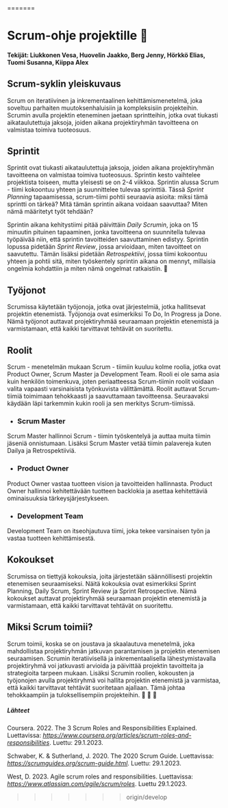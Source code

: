 
=======
# Scrum-ohje projektille :rocket:
#### Tekijät: Liukkonen Vesa, Huovelin Jaakko, Berg Jenny, Hörkkö Elias, Tuomi Susanna, Kiippa Alex

## Scrum-syklin yleiskuvaus
Scrum on iteratiivinen ja inkrementaalinen kehittämismenetelmä, joka soveltuu parhaiten muutoksenhaluisiin ja kompleksisiin projekteihin. Scrumin avulla projektin eteneminen jaetaan sprintteihin, jotka ovat tiukasti aikataulutettuja jaksoja, joiden aikana projektiryhmän tavoitteena on valmistaa toimiva tuoteosuus.

## Sprintit
Sprintit ovat tiukasti aikataulutettuja jaksoja, joiden aikana projektiryhmän tavoitteena on valmistaa toimiva tuoteosuus. Sprintin kesto vaihtelee projektista toiseen, mutta yleisesti se on 2-4 viikkoa. Sprintin alussa Scrum - tiimi kokoontuu yhteen ja suunnittelee tulevaa sprinttiä. Tässä *Sprint Planning* tapaamisessa, scrum-tiimi pohtii seuraavia asioita: miksi tämä sprintti on tärkeä? Mitä tämän sprintin aikana voidaan saavuttaa? Miten nämä määritetyt työt tehdään?

Sprintin aikana kehitystiimi pitää päivittäin *Daily Scrumin*, joka on 15 minuutin pituinen tapaaminen, jonka tavoitteena on suunnitella tulevaa työpäivää niin, että sprintin tavoitteiden saavuttaminen edistyy. Sprintin lopussa pidetään *Sprint Review*, jossa arvioidaan, miten tavoitteet on saavutettu. Tämän lisäksi pidetään  *Retrospektiivi*, jossa tiimi kokoontuu yhteen ja pohtii sitä, miten työskentely sprintin aikana on mennyt, millaisia ongelmia kohdattiin ja miten nämä ongelmat ratkaistiin.
:rocket:

## Työjonot
Scrumissa käytetään työjonoja, jotka ovat järjestelmiä, jotka hallitsevat projektin etenemistä. Työjonoja ovat esimerkiksi To Do, In Progress ja Done. Nämä työjonot auttavat projektiryhmää seuraamaan projektin etenemistä ja varmistamaan, että kaikki tarvittavat tehtävät on suoritettu.

## Roolit
Scrum - menetelmän mukaan Scrum - tiimiin kuuluu kolme roolia, jotka ovat Product Owner, Scrum Master ja Development Team. Rooli ei ole sama asia kuin henkilön toimenkuva, joten periaatteessa Scrum-tiimin roolit voidaan valita vapaasti varsinaisista työnkuvista välittämättä. Roolit auttavat Scrum-tiimiä toimimaan tehokkaasti ja saavuttamaan tavoitteensa. Seuraavaksi käydään läpi tarkemmin kukin rooli ja sen merkitys Scrum-tiimissä.

- ### Scrum Master

Scrum Master hallinnoi Scrum - tiimin työskentelyä ja auttaa muita tiimin jäseniä onnistumaan. Lisäksi Scrum Master vetää tiimin palavereja kuten Dailya ja Retrospektiiviä. 

- ### Product Owner

Product Owner vastaa tuotteen vision ja tavoitteiden hallinnasta. Product Owner hallinnoi kehitettävään tuotteen backlokia ja asettaa kehitettäviä ominaisuuksia tärkeysjärjestykseen.

- ### Development Team

Development Team on itseohjautuva tiimi, joka tekee varsinaisen työn ja vastaa tuotteen kehittämisestä.

## Kokoukset
Scrumissa on tiettyjä kokouksia, joita järjestetään säännöllisesti projektin etenemisen seuraamiseksi. Näitä kokouksia ovat esimerkiksi Sprint Planning, Daily Scrum, Sprint Review ja Sprint Retrospective. Nämä kokoukset auttavat projektiryhmää seuraamaan projektin etenemistä ja varmistamaan, että kaikki tarvittavat tehtävät on suoritettu.

## Miksi Scrum toimii?
Scrum toimii, koska se on joustava ja skaalautuva menetelmä, joka mahdollistaa projektiryhmän jatkuvan parantamisen ja projektin etenemisen seuraamisen. Scrumin iteratiivisellä ja inkrementaalisella lähestymistavalla projektiryhmä voi jatkuvasti arvioida ja päivittää projektin tavoitteita ja strategioita tarpeen mukaan. Lisäksi Scrumin roolien, kokousten ja työjonojen avulla projektiryhmä voi hallita projektin etenemistä ja varmistaa, että kaikki tarvittavat tehtävät suoritetaan ajallaan. Tämä johtaa tehokkaampiin ja tuloksellisempiin projekteihin.
:rocket: :rocket: :rocket:

##### Lähteet

Coursera. 2022. The 3 Scrum Roles and Responsibilities Explained. Luettavissa: *https://www.coursera.org/articles/scrum-roles-and-responsibilities*. Luettu: 29.1.2023.

Schwaber, K. & Sutherland, J. 2020. The 2020 Scrum Guide. Luettavissa: *https://scrumguides.org/scrum-guide.html*. Luettu: 29.1.2023.

West, D. 2023. Agile scrum roles and responsibilities. Luettavissa: *https://www.atlassian.com/agile/scrum/roles*. Luettu 29.1.2023.

>>>>>>> origin/develop
